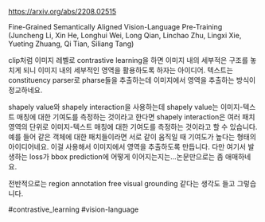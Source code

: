 https://arxiv.org/abs/2208.02515

Fine-Grained Semantically Aligned Vision-Language Pre-Training (Juncheng Li, Xin He, Longhui Wei, Long Qian, Linchao Zhu, Lingxi Xie, Yueting Zhuang, Qi Tian, Siliang Tang)

clip처럼 이미지 레벨로 contrastive learning을 하면 이미지 내의 세부적은 구조를 놓치게 되니 이미지 내의 세부적인 영역을 활용하도록 하자는 아이디어. 텍스트는 constituency parser로 pharse들을 추출하는데 이미지에서 영역을 추출하는 방식이 정교하네요.

shapely value와 shapely interaction을 사용하는데 shapely value는 이미지-텍스트 매칭에 대한 기여도를 측정하는 것이라고 한다면 shapely interaction은 여러 패치 영역의 단위로 이미지-텍스트 매칭에 대한 기여도를 측정하는 것이라고 할 수 있습니다. 예를 들어 같은 객체에 대한 패치들이라면 서로 같이 움직일 때 기여도가 높다는 형태의 아이디어네요. 이걸 사용해서 이미지에서 영역을 추출하도록 만듭니다. 다만 여기서 발생하는 loss가 bbox prediction에 어떻게 이어지는지는...논문만으로는 좀 애매하네요.

전반적으로는 region annotation free visual grounding 같다는 생각도 들고 그렇습니다.

#contrastive_learning #vision-language